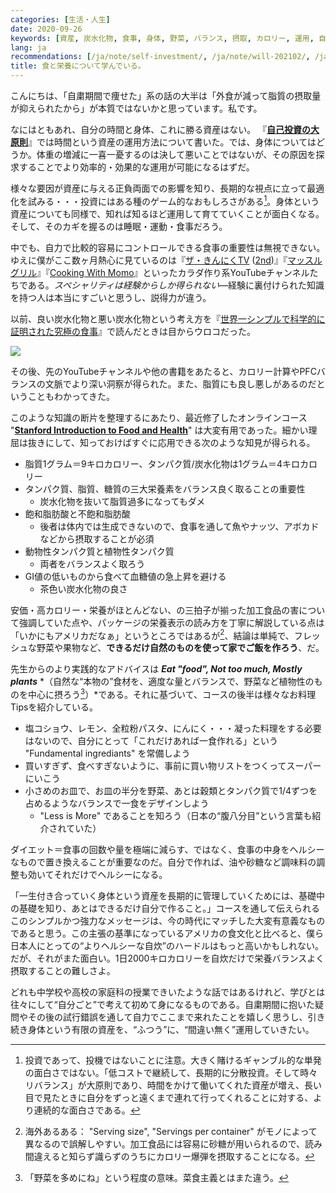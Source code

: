 ```yaml
---
categories: [生活・人生]
date: 2020-09-26
keywords: [資産, 炭水化物, 食事, 身体, 野菜, バランス, 摂取, カロリー, 運用, 自分]
lang: ja
recommendations: [/ja/note/self-investment/, /ja/note/will-202102/, /ja/note/mountains-101/]
title: 食と栄養について学んでいる。
---
```


こんにちは、「自粛期間で痩せた」系の話の大半は「外食が減って脂質の摂取量が抑えられたから」が本質ではないかと思っています。私です。

なにはともあれ、自分の時間と身体、これに勝る資産はない。
『**[自己投資の大原則](/ja/note/self-investment)**』では時間という資産の運用方法について書いた。では、身体についてはどうか。体重の増減に一喜一憂するのは決して悪いことではないが、その原因を探求することでより効率的・効果的な運用が可能になるはずだ。

様々な要因が資産に与える正負両面での影響を知り、長期的な視点に立って最適化を試みる・・・投資にはある種のゲーム的なおもしろさがある[^1]。身体という資産についても同様で、知れば知るほど運用して育てていくことが面白くなる。そして、そのカギを握るのは睡眠・運動・食事だろう。

中でも、自力で比較的容易にコントロールできる食事の重要性は無視できない。ゆえに僕がここ数ヶ月熱心に見ているのは『[ザ・きんにくTV](https://www.youtube.com/channel/UCOUu8YlbaPz0W2TyFTZHvjA) ([2nd](https://www.youtube.com/channel/UCnHzm--hwx96P9D3Rnbe3LQ))』『[マッスルグリル](https://www.youtube.com/channel/UCHoOFVQAhK-QyoXgf0iaZIg)』『[Cooking With Momo](https://www.youtube.com/channel/UC5_q-x6OI6PY2Gzvy4YUc2Q)』といったカラダ作り系YouTubeチャンネルたちである。*スペシャリティは経験からしか得られない*&mdash;経験に裏付けられた知識を持つ人は本当にすごいと思うし、説得力が違う。

以前、良い炭水化物と悪い炭水化物という考え方を『[世界一シンプルで科学的に証明された究極の食事](https://amzn.to/2HnGpcn)』で読んだときは目からウロコだった。

<a href="https://www.amazon.co.jp/gp/product/B07BNFS5PP/ref=as_li_ss_il?ie=UTF8&psc=1&linkCode=li2&tag=takuti-22&linkId=6a038f08adb9da9588b38131c11cae1d&language=ja_JP" target="_blank"><img border="0" src="//ws-fe.amazon-adsystem.com/widgets/q?_encoding=UTF8&ASIN=B07BNFS5PP&Format=_SL160_&ID=AsinImage&MarketPlace=JP&ServiceVersion=20070822&WS=1&tag=takuti-22&language=ja_JP" ></a><img src="https://ir-jp.amazon-adsystem.com/e/ir?t=takuti-22&language=ja_JP&l=li2&o=9&a=B07BNFS5PP" width="1" height="1" border="0" alt="" style="border:none !important; margin:0px !important;" />

その後、先のYouTubeチャンネルや他の書籍をあたると、カロリー計算やPFCバランスの文脈でより深い洞察が得られた。また、脂質にも良し悪しがあるのだということもわかってきた。

このような知識の断片を整理するにあたり、最近修了したオンラインコース "**[Stanford Introduction to Food and Health](https://www.coursera.org/learn/food-and-health)**" は大変有用であった。細かい理屈は抜きにして、知っておけばすぐに応用できる次のような知見が得られる。

- 脂質1グラム＝9キロカロリー、タンパク質/炭水化物は1グラム＝4キロカロリー
- タンパク質、脂質、糖質の三大栄養素をバランス良く取ることの重要性
    - 炭水化物を抜いて脂質過多になってもダメ
- 飽和脂肪酸と不飽和脂肪酸
    - 後者は体内では生成できないので、食事を通して魚やナッツ、アボカドなどから摂取することが必須
- 動物性タンパク質と植物性タンパク質
    - 両者をバランスよく取ろう
- GI値の低いものから食べて血糖値の急上昇を避ける
    - 茶色い炭水化物の良さ

安価・高カロリー・栄養がほとんどない、の三拍子が揃った加工食品の害について強調していた点や、パッケージの栄養表示の読み方を丁寧に解説している点は「いかにもアメリカだなぁ」というところではあるが[^2]、結論は単純で、フレッシュな野菜や果物など、**できるだけ自然のものを使って家でご飯を作ろう**、だ。

先生からのより実践的なアドバイスは ***Eat "food", Not too much, Mostly plants*** *（自然な“本物の”食材を、適度な量とバランスで、野菜など植物性のものを中心に摂ろう[^3]）*である。それに基づいて、コースの後半は様々なお料理Tipsを紹介している。

- 塩コショウ、レモン、全粒粉パスタ、にんにく・・・凝った料理をする必要はないので、自分にとって「これだけあれば一食作れる」という "Fundamental ingrediants" を常備しよう
- 買いすぎず、食べすぎないように、事前に買い物リストをつくってスーパーにいこう
- 小さめのお皿で、お皿の半分を野菜、あとは穀類とタンパク質で1/4ずつを占めるようなバランスで一食をデザインしよう
    - "Less is More" であることを知ろう（日本の“腹八分目”という言葉も紹介されていた）

ダイエット＝食事の回数や量を極端に減らす、ではなく、食事の中身をヘルシーなもので置き換えることが重要なのだ。自分で作れば、油や砂糖など調味料の調整も効いてそれだけでヘルシーになる。

「一生付き合っていく身体という資産を長期的に管理していくためには、基礎中の基礎を知り、あとはできるだけ自分で作ること。」コースを通して伝えられるこのシンプルかつ強力なメッセージは、今の時代にマッチした大変有意義なものであると思う。この主張の基準になっているアメリカの食文化と比べると、僕ら日本人にとっての“よりヘルシーな自炊”のハードルはもっと高いかもしれない。だが、それがまた面白い。1日2000キロカロリーを自炊だけで栄養バランスよく摂取することの難しさよ。

どれも中学校や高校の家庭科の授業できいたような話ではあるけれど、学びとは往々にして“自分ごと”で考えて初めて身になるものである。自粛期間に抱いた疑問やその後の試行錯誤を通して自力でここまで来れたことを嬉しく思うし、引き続き身体という有限の資産を、“ふつう”に、“間違い無く”運用していきたい。

[^1]: 投資であって、投機ではないことに注意。大きく賭けるギャンブル的な単発の面白さではない。「低コストで継続して、長期的に分散投資。そして時々リバランス」が大原則であり、時間をかけて働いてくれた資産が増え、長い目で見たときに自分をずっと遠くまで連れて行ってくれることに対する、より連続的な面白さである。
[^2]: 海外あるある： "Serving size", "Servings per container" がモノによって異なるので誤解しやすい。加工食品には容易に砂糖が用いられるので、読み間違えると知らず識らずのうちにカロリー爆弾を摂取することになる。
[^3]: 「野菜を多めにね」という程度の意味。菜食主義とはまた違う。